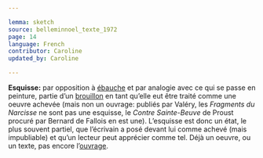 ```yaml
---

lemma: sketch
source: belleminnoel_texte_1972
page: 14
language: French
contributor: Caroline
updated_by: Caroline

---
```


**Esquisse:** par opposition à [ébauche](outline.html) et par analogie avec ce qui se passe en peinture, partie d’un [brouillon](draft.html) en tant qu’elle eut être traité comme une oeuvre achevée (mais non un ouvrage: publiés par Valéry, les _Fragments du Narcisse_ ne sont pas une esquisse, le _Contre Sainte-Beuve_ de Proust procuré par Bernard de Fallois en est une). L’esquisse est donc un état, le plus souvent partiel, que l’écrivain a posé devant lui comme achevé (mais impubliable) et qu’un lecteur peut apprécier comme tel. Déjà un oeuvre, ou un texte, pas encore l’[ouvrage](work.html).
